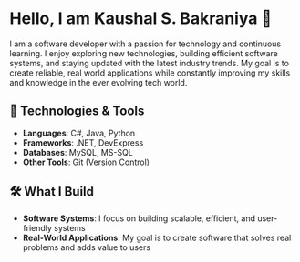 # Hello, I am Kaushal S. Bakraniya 👋

I am a software developer with a passion for technology and continuous learning. I enjoy exploring new technologies, building efficient software systems, and staying updated with the latest industry trends. My goal is to create reliable, real world applications while constantly improving my skills and knowledge in the ever evolving tech world.

## 🚀 Technologies & Tools

* **Languages**: C#, Java, Python
* **Frameworks**: .NET, DevExpress
* **Databases**: MySQL, MS-SQL
* **Other Tools**: Git (Version Control)

## 🛠️ What I Build

* **Software Systems**: I focus on building scalable, efficient, and user-friendly systems
* **Real-World Applications**: My goal is to create software that solves real problems and adds value to users
